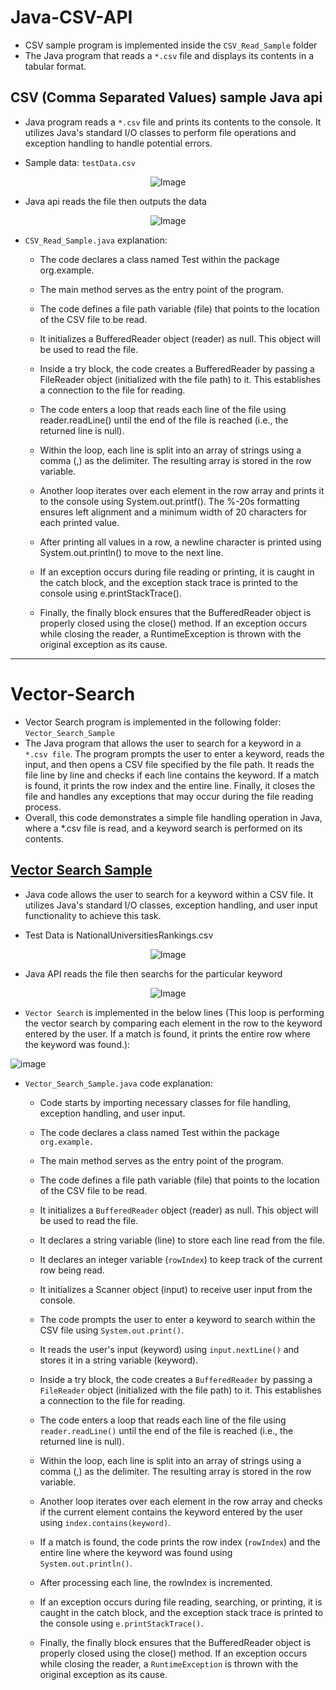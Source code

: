 # Java-CSV-API
- CSV sample program is implemented inside the `CSV_Read_Sample` folder
- The Java program that reads a `*.csv` file and displays its contents in a tabular format.

## CSV (Comma Separated Values) sample Java api

- Java program reads a `*.csv` file and prints its contents to the console. It utilizes Java's standard I/O classes to perform file operations and exception handling to handle potential errors.

- Sample data: `testData.csv`

<p align="center">
  <img src="https://user-images.githubusercontent.com/24220136/233832939-28349291-b299-4a38-9793-1ad6493b7222.png" alt="Image">
</p>

- Java api reads the file then outputs the data 

<p align="center">
  <img src="https://user-images.githubusercontent.com/24220136/233832923-b73f1e16-b667-4054-b638-a8bf38ec69bb.png" alt="Image">
</p>

- `CSV_Read_Sample.java` explanation:

  - The code declares a class named Test within the package org.example.

  - The main method serves as the entry point of the program.

  - The code defines a file path variable (file) that points to the location of the CSV file to be read.

  - It initializes a BufferedReader object (reader) as null. This object will be used to read the file.

  - Inside a try block, the code creates a BufferedReader by passing a FileReader object (initialized with the file path) to it. This establishes a connection to the file for reading.

  - The code enters a loop that reads each line of the file using reader.readLine() until the end of the file is reached (i.e., the returned line is null).

  - Within the loop, each line is split into an array of strings using a comma (,) as the delimiter. The resulting array is stored in the row variable.

  - Another loop iterates over each element in the row array and prints it to the console using System.out.printf(). The %-20s formatting ensures left alignment and a minimum width of 20 characters for each printed value.

  - After printing all values in a row, a newline character is printed using System.out.println() to move to the next line.

  - If an exception occurs during file reading or printing, it is caught in the catch block, and the exception stack trace is printed to the console using e.printStackTrace().

  - Finally, the finally block ensures that the BufferedReader object is properly closed using the close() method. If an exception occurs while closing the reader, a RuntimeException is thrown with the original exception as its cause.

-------------------------------------

# Vector-Search

- Vector Search program is implemented in the following folder: `Vector_Search_Sample` 
- The Java program that allows the user to search for a keyword in a `*.csv file`. The program prompts the user to enter a keyword, reads the input, and then opens a CSV file specified by the file path. It reads the file line by line and checks if each line contains the keyword. If a match is found, it prints the row index and the entire line. Finally, it closes the file and handles any exceptions that may occur during the file reading process.
- Overall, this code demonstrates a simple file handling operation in Java, where a *.csv file is read, and a keyword search is performed on its contents.

## [Vector Search Sample](https://en.wikipedia.org/wiki/Vector_space_model)

- Java code allows the user to search for a keyword within a CSV file. It utilizes Java's standard I/O classes, exception handling, and user input functionality to achieve this task.

- Test Data is NationalUniversitiesRankings.csv

<p align="center">
  <img src="https://user-images.githubusercontent.com/24220136/233833032-cb18b396-4553-4fe1-992f-4351bffe4dc8.png" alt="Image">
</p>

- Java API reads the file then searchs for the particular keyword

<p align="center">
  <img src="https://user-images.githubusercontent.com/24220136/233833045-80be041f-7e10-4871-a8a3-3b0f2d90d8ef.png" alt="Image">
</p>

- `Vector Search` is implemented in the below lines (This loop is performing the vector search by comparing each element in the row to the keyword entered by the user. If a match is found, it prints the entire row where the keyword was found.):

![image](https://user-images.githubusercontent.com/24220136/233833117-86ba265a-cc00-4202-9967-cf9212e1635d.png)

- `Vector_Search_Sample.java` code explanation:

  - Code starts by importing necessary classes for file handling, exception handling, and user input.

  - The code declares a class named Test within the package `org.example.`

  - The main method serves as the entry point of the program.

  - The code defines a file path variable (file) that points to the location of the CSV file to be read.

  - It initializes a `BufferedReader` object (reader) as null. This object will be used to read the file.

  - It declares a string variable (line) to store each line read from the file.

  - It declares an integer variable (`rowIndex`) to keep track of the current row being read.

  - It initializes a Scanner object (input) to receive user input from the console.

  - The code prompts the user to enter a keyword to search within the CSV file using `System.out.print()`.

  - It reads the user's input (keyword) using `input.nextLine()` and stores it in a string variable (keyword).

  - Inside a try block, the code creates a `BufferedReader` by passing a `FileReader` object (initialized with the file path) to it. This establishes a connection to the file for reading.

  - The code enters a loop that reads each line of the file using `reader.readLine()` until the end of the file is reached (i.e., the returned line is null).

  - Within the loop, each line is split into an array of strings using a comma (,) as the delimiter. The resulting array is stored in the row variable.

  - Another loop iterates over each element in the row array and checks if the current element contains the keyword entered by the user using `index.contains(keyword)`.

  - If a match is found, the code prints the row index (`rowIndex`) and the entire line where the keyword was found using `System.out.println()`.

  - After processing each line, the rowIndex is incremented.

  - If an exception occurs during file reading, searching, or printing, it is caught in the catch block, and the exception stack trace is printed to the console using `e.printStackTrace()`.

  - Finally, the finally block ensures that the BufferedReader object is properly closed using the close() method. If an exception occurs while closing the reader, a `RuntimeException` is thrown with the original exception as its cause.
